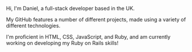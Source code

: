 Hi, I'm Daniel, a full-stack developer based in the UK.

My GitHub features a number of different projects, made using a variety of different technologies.

I'm proficient in HTML, CSS, JavaScript, and Ruby, and am currently working on developing my Ruby on Rails skills!

